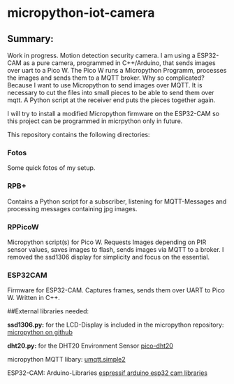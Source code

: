 # micropython-iot-camera

## Summary:
Work in progress. Motion detection security camera. I am using a ESP32-CAM as a pure camera, programmed in C++/Arduino, that sends images over uart to a Pico W. The Pico W runs a Micropython Programm, processes the images and sends them to a MQTT broker. Why so complicated? Because I want to use Micropython to send images over MQTT. It is necessary to cut the files into small pieces to be able to send them over mqtt. A Python script at the receiver end puts the pieces together again. 

I will try to install a modified Micropython firmware on the ESP32-CAM so this project can be programmed in micrpython only in future.

This repository contains the following directories:

### Fotos
Some quick fotos of my setup.

### RPB+
Contains a Python script for a subscriber, listening for MQTT-Messages and processing messages containing jpg images. 

### RPPicoW
Micropython script(s) for Pico W. Requests Images depending on PIR sensor values, saves images to flash, sends images via MQTT to a broker. I removed the ssd1306 display for simplicity and focus on the essential.

### ESP32CAM
Firmware for ESP32-CAM. Captures frames, sends them over UART to Pico W. Written in C++.


##External libraries needed:

__ssd1306.py:__ 
for the LCD-Display
is included in the micropython repository: 
[micropython on github](https://github.com/micropython/micropython)

__dht20.py:__
for the DHT20 Environment Sensor
[pico-dht20](https://github.com/flrrth/pico-dht20)

micropython MQTT libary:
[umqtt.simple2](https://github.com/fizista/micropython-umqtt.simple2)

ESP32-CAM:
Arduino-Libraries
[espressif arduino esp32 cam libraries](https://github.com/espressif/arduino-esp32/tree/master/libraries/ESP32/examples/Camera/CameraWebServer)
